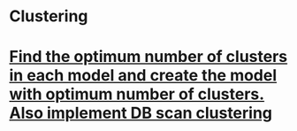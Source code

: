 # Clustering
# [ Find the optimum number of clusters in each model and create the model with optimum number of clusters. Also implement DB scan clustering](https://github.com/reshmasbabu/Assignment-case-study_ReshmaSbabu/blob/a110b942032e9cb3eade10f6f86852bfa1a94c18/Reshma%20S%20Babu%20Assign%20Clustering.ipynb)
